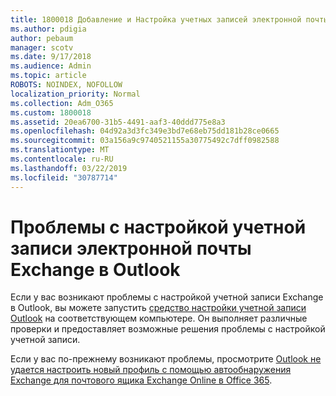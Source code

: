 ```yaml
---
title: 1800018 Добавление и Настройка учетных записей электронной почты
ms.author: pdigia
author: pebaum
manager: scotv
ms.date: 9/17/2018
ms.audience: Admin
ms.topic: article
ROBOTS: NOINDEX, NOFOLLOW
localization_priority: Normal
ms.collection: Adm_O365
ms.custom: 1800018
ms.assetid: 20ea6700-31b5-4491-aaf3-40ddd775e8a3
ms.openlocfilehash: 04d92a3d3fc349e3bd7e68eb75dd181b28ce0665
ms.sourcegitcommit: 03a156a9c9740521155a30775492c7dff0982588
ms.translationtype: MT
ms.contentlocale: ru-RU
ms.lasthandoff: 03/22/2019
ms.locfileid: "30787714"
---
```

# <a name="problems-setting-up-an-exchange-email-account-in-outlook"></a>Проблемы с настройкой учетной записи электронной почты Exchange в Outlook

Если у вас возникают проблемы с настройкой учетной записи Exchange в Outlook, вы можете запустить [средство настройки учетной записи Outlook](https://aka.ms/SaRA-OutlookSetupProfile) на соответствующем компьютере. Он выполняет различные проверки и предоставляет возможные решения проблемы с настройкой учетной записи. 
  
Если у вас по-прежнему возникают проблемы, просмотрите [Outlook не удается настроить новый профиль с помощью автообнаружения Exchange для почтового ящика Exchange Online в Office 365](https://support.microsoft.com/help/2404385/outlook-can-t-set-up-a-new-profile-by-using-exchange-autodiscover-for).
  

